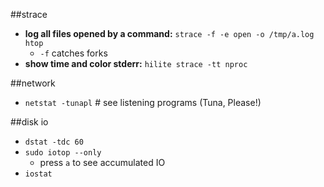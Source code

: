 ##strace
- **log all files opened by a command:** `strace -f -e open -o /tmp/a.log htop`
    - `-f` catches forks
- **show time and color stderr:** `hilite strace -tt nproc`

##network
- `netstat -tunapl` # see listening programs (Tuna, Please!)

##disk io
- `dstat -tdc 60`
- `sudo iotop --only`
    - press `a` to see accumulated IO
- `iostat`
